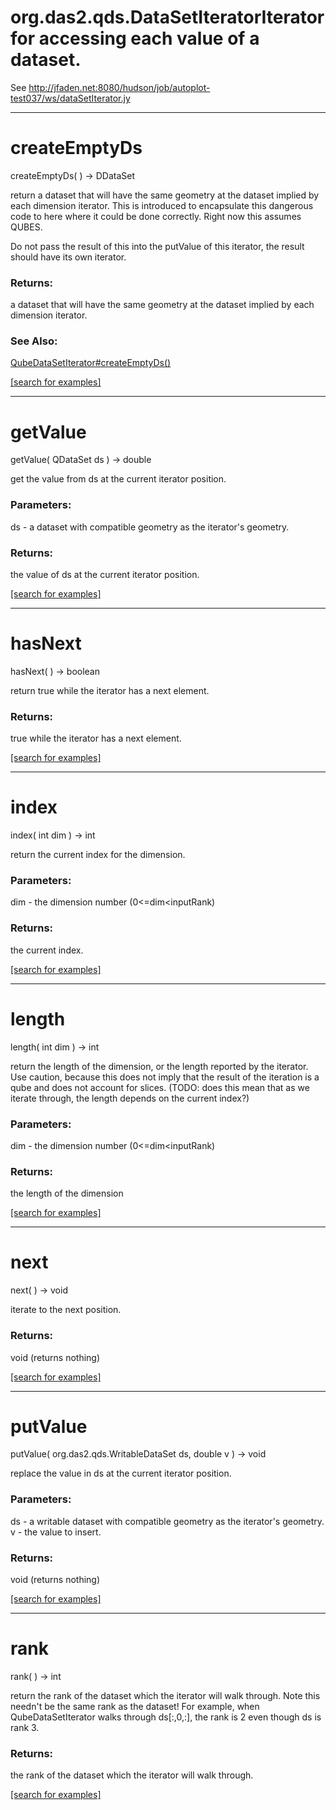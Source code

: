# org.das2.qds.DataSetIteratorIterator for accessing each value of a dataset.
 See http://jfaden.net:8080/hudson/job/autoplot-test037/ws/dataSetIterator.jy
***
<a name="createEmptyDs"></a>
# createEmptyDs
createEmptyDs(  ) &rarr; DDataSet

return a dataset that will have the same geometry at the
 dataset implied by each dimension iterator.  This is
 introduced to encapsulate this dangerous code to here where it could
 be done correctly.  Right now this assumes QUBES.

 Do not pass the result of this into the putValue of this iterator,
 the result should have its own iterator.

### Returns:
a dataset that will have the same geometry at the
 dataset implied by each dimension iterator.
### See Also:
<a href='QubeDataSetIterator.md#createEmptyDs'>QubeDataSetIterator#createEmptyDs()</a> <br>

<a href="https://github.com/autoplot/dev/search?q=createEmptyDs&unscoped_q=createEmptyDs">[search for examples]</a>

***
<a name="getValue"></a>
# getValue
getValue( QDataSet ds ) &rarr; double

get the value from ds at the current iterator position.

### Parameters:
ds - a dataset with compatible geometry as the iterator's geometry.

### Returns:
the value of ds at the current iterator position.

<a href="https://github.com/autoplot/dev/search?q=getValue&unscoped_q=getValue">[search for examples]</a>

***
<a name="hasNext"></a>
# hasNext
hasNext(  ) &rarr; boolean

return true while the iterator has a next element.

### Returns:
true while the iterator has a next element.

<a href="https://github.com/autoplot/dev/search?q=hasNext&unscoped_q=hasNext">[search for examples]</a>

***
<a name="index"></a>
# index
index( int dim ) &rarr; int

return the current index for the dimension.

### Parameters:
dim - the dimension number (0&lt;=dim&lt;inputRank)

### Returns:
the current index.

<a href="https://github.com/autoplot/dev/search?q=index&unscoped_q=index">[search for examples]</a>

***
<a name="length"></a>
# length
length( int dim ) &rarr; int

return the length of the dimension, or the length reported by the 
 iterator.  Use caution, because this does not imply that the result 
 of the iteration is a qube and does not account for slices.  (TODO:
 does this mean that as we iterate through, the length depends on the
 current index?)

### Parameters:
dim - the dimension number (0&lt;=dim&lt;inputRank)

### Returns:
the length of the dimension

<a href="https://github.com/autoplot/dev/search?q=length&unscoped_q=length">[search for examples]</a>

***
<a name="next"></a>
# next
next(  ) &rarr; void

iterate to the next position.

### Returns:
void (returns nothing)


<a href="https://github.com/autoplot/dev/search?q=next&unscoped_q=next">[search for examples]</a>

***
<a name="putValue"></a>
# putValue
putValue( org.das2.qds.WritableDataSet ds, double v ) &rarr; void

replace the value in ds at the current iterator position.

### Parameters:
ds - a writable dataset with compatible geometry as the iterator's geometry.
<br>v - the value to insert.

### Returns:
void (returns nothing)


<a href="https://github.com/autoplot/dev/search?q=putValue&unscoped_q=putValue">[search for examples]</a>

***
<a name="rank"></a>
# rank
rank(  ) &rarr; int

return the rank of the dataset which the iterator will walk through.
 Note this needn't be the same rank as the dataset!  For example,
 when QubeDataSetIterator walks through ds[:,0,:], the rank is 2 even 
 though ds is rank 3.

### Returns:
the rank of the dataset which the iterator will walk through.

<a href="https://github.com/autoplot/dev/search?q=rank&unscoped_q=rank">[search for examples]</a>

